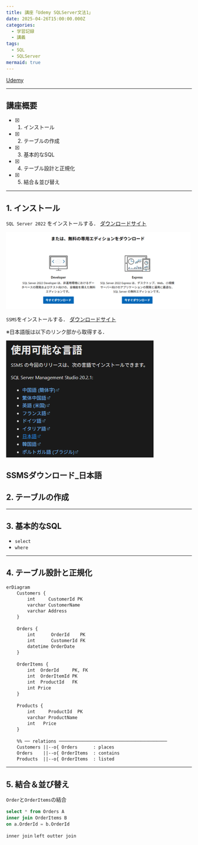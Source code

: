 ```yaml
---
title: 講座「Udemy SQLServer文法1」
date: 2025-04-26T15:00:00.000Z
categories:
  - 学習記録
  - 講義
tags:
  - SQL
  - SQLServer
mermaid: true
---
```


[Udemy](https://www.udemy.com/course/anderson_sqlinit/?couponCode=KEEPLEARNING)


--- 
## 講座概要

- [x] 1. インストール 
- [x] 2. テーブルの作成
- [x] 3. 基本的なSQL
- [x] 4. テーブル設計と正規化
- [x] 5. 結合＆並び替え


--- 
## 1. インストール 

`SQL Server 2022` をインストールする．
[ダウンロードサイト](https://www.microsoft.com/ja-jp/sql-server/sql-server-downloads)

<img src="/assets/img/SQLServer/SqlServer2022ダウンロード.png" alt="SqlServer ダウンロード" width="500">

`SSMS`をインストールする．
[ダウンロードサイト](https://learn.microsoft.com/ja-jp/ssms/download-sql-server-management-studio-ssms?redirectedfrom=MSDN)


※日本語版は以下のリンク部から取得する．

<img src="/assets/img/SQLServer/SSMSダウンロード_日本語.png" alt="SqlServer ダウンロード" width="400">

SSMSダウンロード_日本語
--- 
## 2. テーブルの作成

--- 
## 3. 基本的なSQL

- `select`
- `where`

--- 
## 4. テーブル設計と正規化


```mermaid
erDiagram
    Customers {
        int     CustomerId PK
        varchar CustomerName
        varchar Address
    }

    Orders {
        int      OrderId    PK
        int      CustomerId FK
        datetime OrderDate
    }

    OrderItems {
        int  OrderId     PK, FK
        int  OrderItemId PK
        int  ProductId   FK
        int Price
    }

    Products {
        int     ProductId  PK
        varchar ProductName
        int   Price
    }

    %% ── relations ─────────────────────────────────────────
    Customers ||--o{ Orders      : places
    Orders    ||--o{ OrderItems  : contains
    Products  ||--o{ OrderItems  : listed
```


--- 
## 5. 結合＆並び替え

`Order`と`OrderItems`の結合

```sql
select * from Orders A
inner join OrderItems B
on a.OrderId = b.OrderId
```

`inner join` `left outter join`

